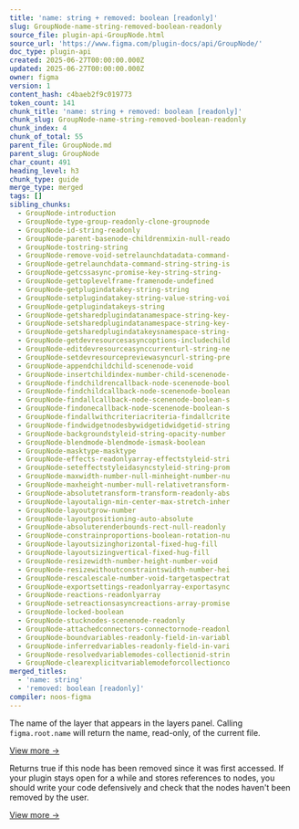 ```yaml
---
title: 'name: string + removed: boolean [readonly]'
slug: GroupNode-name-string-removed-boolean-readonly
source_file: plugin-api-GroupNode.html
source_url: 'https://www.figma.com/plugin-docs/api/GroupNode/'
doc_type: plugin-api
created: 2025-06-27T00:00:00.000Z
updated: 2025-06-27T00:00:00.000Z
owner: figma
version: 1
content_hash: c4baeb2f9c019773
token_count: 141
chunk_title: 'name: string + removed: boolean [readonly]'
chunk_slug: GroupNode-name-string-removed-boolean-readonly
chunk_index: 4
chunk_of_total: 55
parent_file: GroupNode.md
parent_slug: GroupNode
char_count: 491
heading_level: h3
chunk_type: guide
merge_type: merged
tags: []
sibling_chunks:
  - GroupNode-introduction
  - GroupNode-type-group-readonly-clone-groupnode
  - GroupNode-id-string-readonly
  - GroupNode-parent-basenode-childrenmixin-null-reado
  - GroupNode-tostring-string
  - GroupNode-remove-void-setrelaunchdatadata-command-
  - GroupNode-getrelaunchdata-command-string-string-is
  - GroupNode-getcssasync-promise-key-string-string-
  - GroupNode-gettoplevelframe-framenode-undefined
  - GroupNode-getplugindatakey-string-string
  - GroupNode-setplugindatakey-string-value-string-voi
  - GroupNode-getplugindatakeys-string
  - GroupNode-getsharedplugindatanamespace-string-key-
  - GroupNode-setsharedplugindatanamespace-string-key-
  - GroupNode-getsharedplugindatakeysnamespace-string-
  - GroupNode-getdevresourcesasyncoptions-includechild
  - GroupNode-editdevresourceasynccurrenturl-string-ne
  - GroupNode-setdevresourcepreviewasyncurl-string-pre
  - GroupNode-appendchildchild-scenenode-void
  - GroupNode-insertchildindex-number-child-scenenode-
  - GroupNode-findchildrencallback-node-scenenode-bool
  - GroupNode-findchildcallback-node-scenenode-boolean
  - GroupNode-findallcallback-node-scenenode-boolean-s
  - GroupNode-findonecallback-node-scenenode-boolean-s
  - GroupNode-findallwithcriteriacriteria-findallcrite
  - GroupNode-findwidgetnodesbywidgetidwidgetid-string
  - GroupNode-backgroundstyleid-string-opacity-number
  - GroupNode-blendmode-blendmode-ismask-boolean
  - GroupNode-masktype-masktype
  - GroupNode-effects-readonlyarray-effectstyleid-stri
  - GroupNode-seteffectstyleidasyncstyleid-string-prom
  - GroupNode-maxwidth-number-null-minheight-number-nu
  - GroupNode-maxheight-number-null-relativetransform-
  - GroupNode-absolutetransform-transform-readonly-abs
  - GroupNode-layoutalign-min-center-max-stretch-inher
  - GroupNode-layoutgrow-number
  - GroupNode-layoutpositioning-auto-absolute
  - GroupNode-absoluterenderbounds-rect-null-readonly
  - GroupNode-constrainproportions-boolean-rotation-nu
  - GroupNode-layoutsizinghorizontal-fixed-hug-fill
  - GroupNode-layoutsizingvertical-fixed-hug-fill
  - GroupNode-resizewidth-number-height-number-void
  - GroupNode-resizewithoutconstraintswidth-number-hei
  - GroupNode-rescalescale-number-void-targetaspectrat
  - GroupNode-exportsettings-readonlyarray-exportasync
  - GroupNode-reactions-readonlyarray
  - GroupNode-setreactionsasyncreactions-array-promise
  - GroupNode-locked-boolean
  - GroupNode-stucknodes-scenenode-readonly
  - GroupNode-attachedconnectors-connectornode-readonl
  - GroupNode-boundvariables-readonly-field-in-variabl
  - GroupNode-inferredvariables-readonly-field-in-vari
  - GroupNode-resolvedvariablemodes-collectionid-strin
  - GroupNode-clearexplicitvariablemodeforcollectionco
merged_titles:
  - 'name: string'
  - 'removed: boolean [readonly]'
compiler: noos-figma
---
```


The name of the layer that appears in the layers panel. Calling `figma.root.name` will return the name, read-only, of the current file.

[View more →](/plugin-docs/api/properties/nodes-name/)

Returns true if this node has been removed since it was first accessed. If your plugin stays open for a while and stores references to nodes, you should write your code defensively and check that the nodes haven't been removed by the user.

[View more →](/plugin-docs/api/properties/nodes-removed/)
